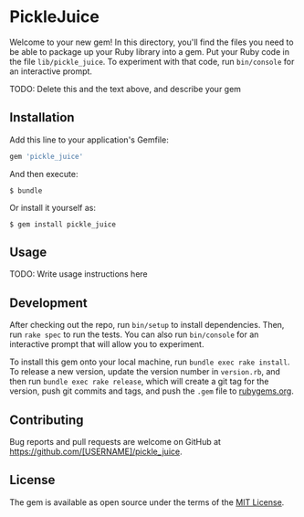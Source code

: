 # PickleJuice

Welcome to your new gem! In this directory, you'll find the files you need to be able to package up your Ruby library into a gem. Put your Ruby code in the file `lib/pickle_juice`. To experiment with that code, run `bin/console` for an interactive prompt.

TODO: Delete this and the text above, and describe your gem

## Installation

Add this line to your application's Gemfile:

```ruby
gem 'pickle_juice'
```

And then execute:

    $ bundle

Or install it yourself as:

    $ gem install pickle_juice

## Usage

TODO: Write usage instructions here

## Development

After checking out the repo, run `bin/setup` to install dependencies. Then, run `rake spec` to run the tests. You can also run `bin/console` for an interactive prompt that will allow you to experiment.

To install this gem onto your local machine, run `bundle exec rake install`. To release a new version, update the version number in `version.rb`, and then run `bundle exec rake release`, which will create a git tag for the version, push git commits and tags, and push the `.gem` file to [rubygems.org](https://rubygems.org).

## Contributing

Bug reports and pull requests are welcome on GitHub at https://github.com/[USERNAME]/pickle_juice.

## License

The gem is available as open source under the terms of the [MIT License](https://opensource.org/licenses/MIT).
